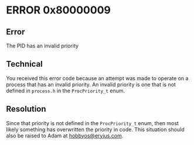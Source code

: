 # ERROR 0x80000009

## Error

The PID has an invalid priority


## Technical

You received this error code because an attempt was made to operate on a process that has an invalid priority.  An invalid priority is one that is not defined in `process.h` in the `ProcPriority_t` enum.


## Resolution

Since that priority is not defined in the `ProcPriority_t` enum, then most likely something has overwritten the priority in code.  This situation should also be raised to Adam at hobbyos@eryjus.com.